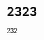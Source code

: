 
# 2323


<script setup>
import col from '../../Button/src/Button.vue'

</script>



<col>
  <col>232</col>
<col/>



